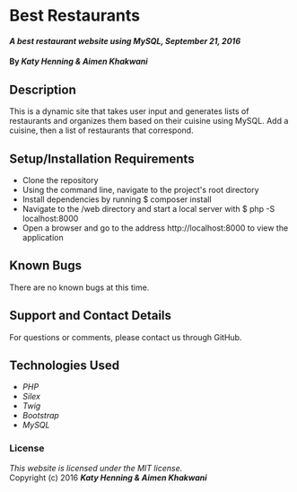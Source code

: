# Best Restaurants

#### _A best restaurant website using MySQL, September 21, 2016_

#### By _**Katy Henning & Aimen Khakwani**_

## Description

This is a dynamic site that takes user input and generates lists of restaurants and organizes them based on their cuisine using MySQL. Add a cuisine, then a list of restaurants that correspond.

## Setup/Installation Requirements

* Clone the repository
* Using the command line, navigate to the project's root directory
* Install dependencies by running $ composer install
* Navigate to the /web directory and start a local server with $ php -S localhost:8000
* Open a browser and go to the address http://localhost:8000 to view the application

## Known Bugs

There are no known bugs at this time.

## Support and Contact Details

For questions or comments, please contact us through GitHub.

## Technologies Used

* _PHP_
* _Silex_
* _Twig_
* _Bootstrap_
* _MySQL_

### License

*This website is licensed under the MIT license.*  
Copyright (c) 2016 **_Katy Henning & Aimen Khakwani_**
